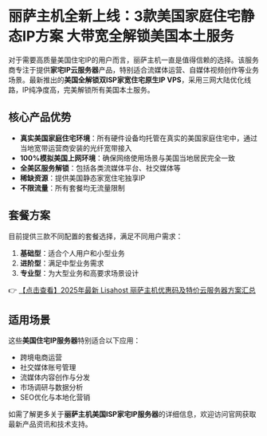 # 丽萨主机全新上线：3款美国家庭住宅静态IP方案 大带宽全解锁美国本土服务

对于需要高质量美国住宅IP的用户而言，丽萨主机一直是值得信赖的选择。该服务商专注于提供**家宅IP云服务器**产品，特别适合流媒体运营、自媒体视频创作等业务场景。最新推出的**美国全解锁双ISP家宽住宅原生IP VPS**，采用三网大陆优化线路，IP纯净度高，完美解锁所有美国本土服务。

## 核心产品优势

- **真实美国家庭住宅环境**：所有硬件设备均托管在真实的美国家庭住宅中，通过当地宽带运营商安装的光纤宽带接入
- **100%模拟美国上网环境**：确保网络使用场景与美国当地居民完全一致
- **全美区服务解锁**：包括各类流媒体平台、社交媒体等
- **稀缺资源**：提供美国静态家宽住宅独享IP
- **不限流量**：所有套餐均无流量限制

## 套餐方案

目前提供三款不同配置的套餐选择，满足不同用户需求：

1. **基础型**：适合个人用户和小型业务
2. **进阶型**：满足中型业务需求
3. **专业型**：为大型业务和高要求场景设计

👉 [【点击查看】2025年最新 Lisahost 丽萨主机优惠码及特价云服务器方案汇总](https://bit.ly/lisazhuji)

## 适用场景

这些**美国住宅IP服务器**特别适合以下应用：

- 跨境电商运营
- 社交媒体账号管理
- 流媒体内容创作与分发
- 市场调研与数据分析
- SEO优化与本地化营销

如需了解更多关于**丽萨主机美国ISP家宅IP服务器**的详细信息，欢迎访问官网获取最新产品资讯和技术支持。